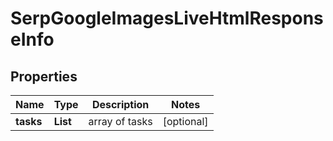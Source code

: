 # SerpGoogleImagesLiveHtmlResponseInfo


## Properties

| Name | Type | Description | Notes |
|------------ | ------------- | ------------- | -------------|
**tasks** | **List<SerpGoogleImagesLiveHtmlTaskInfo>** | array of tasks |[optional]|
